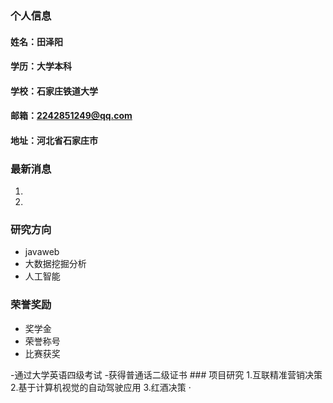 
### 个人信息
#### 姓名：田泽阳
#### 学历：大学本科
#### 学校：石家庄铁道大学
#### 邮箱：2242851249@qq.com
#### 地址：河北省石家庄市

### 最新消息
1. 
2. 

### 研究方向
- javaweb
- 大数据挖掘分析
- 人工智能

### 荣誉奖励
- 奖学金
- 荣誉称号
- 比赛获奖

 -通过大学英语四级考试 -获得普通话二级证书 ### 项目研究
1.互联精准营销决策
2.基于计算机视觉的自动驾驶应用
3.红酒决策
·

